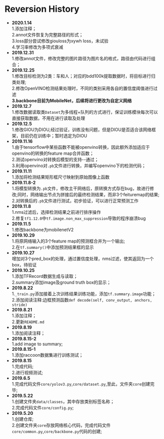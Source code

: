 Reversion History     
========================================        
* **2020.1.14**     
1.添加注释；    
2.annot文件恢复为完整路径的形式；   
3.loss部分尝试修改giouloss为xywh loss，未试验           
4.学习率修改为多项式衰减        
* **2019.12.31**      
1.修改annot文件，修改完整的图片路径为图片名的格式，路径由代码进行组合；       
* **2019.12.25**         
1.修改目标检测为2类：车和人；对应的bdd100k提取数据时，将目标进行归类处理;        
2.修改OpenVINO检测结果处理时，不同的类别采用各自的置信度阈值进行过滤      
**3.backbone目前为MobileNet，后续将进行更改为自定义网络**             
* **2019.12.7**     
1.修改数据读取类`Dataset`为多线程+队列的方式进行，保证训练模块每次可以直接获取数据，不用在进行读取及处理                        
* **2019.12.5**     
1.修改GIOU为DIOU,经过验证，训练没有问题，但是DIOU是否适合该网络框架，目前仍在训练中；暂时选定为DIOU        
* **2019.11.16**     
1.由于tensorflow中某些函数不能被openvino转换，因此额外添加适应于
openvino的转换的feature map合并函数；       
2.测试openvino对转换后模型的支持--通过；       
3.利用openvino对`.pb`文件进行转换，并编写openvino下的检测代码；            
* **2019.11.11**     
1.添加将检测结果矩形框尺寸映射到原始图像上函数         
* **2019.11.8-2**      
1.将模型转换为`.pb`文件，修改主干网络后，原转换方式存在bug，故进行修改;同时，网络输出节点为拼接后的最终检测结果，而非3个feituremap的结果;      
2.对转换后的`.pb`文件进行测试，初步验证，可以进行正常预测工作     
* **2019.11.8**     
1.nms过滤后，选择检测结果之前进行排序操作       
2.修复`tf1.12.0`中`tf.image.non_max_suppression`导致的程序崩溃bug    
* **2019.11.5**      
1.修改backbone为mobilenetV2       
* **2019.10.29**        
1.将原网络输入的3个feature map的预测框合并为一个输出;    
2.在`tf.summary()`中添加预测结果框的显示            
* **2019.10.27**     
增加对3个pred_box的处理，通过置信度处理，nms过滤，使其返回为一个box，待验证    
* **2019.10.25**     
1.添加TFRecord数据生成与读取；        
2.summary添加image及ground truth box的显示；       
* **2019.8.22**      
1.`_train.py`添加接着上次训练结果训练功能，添加`tf.summary.image`功能；      
2.添加阅读注释:边框预测函数`def decode(self, conv_output, anchors, stride)`     
* **2019.8.21**   
1.添加注释；    
2.更新`README.md`       
* **2019.8.19**      
1.添加阅读注释；    
* **2019.8.15-2**             
1.add image to summary;          
* **2019.8.15-1**    
1.添加raccoon数据集进行训练测试；           
* **2019.8.15**   
1.完成代码;    
2.进行视频测试;      
* **2019.6.5**    
1.完成代码文件`core/yolov3.py`,`core/dataset.py`,至此，文件夹`core`创建完毕;     
* **2019.5.22**   
1.创建文件夹`data/classes`，其中存放类别标签名称；    
2.完成代码文件`core/config.py`;      
* **2019.5.20**     
1.创建仓库;   
2.创建文件夹`core`存放网络核心代码，完成代码文件`core/common.py`,`core/backbone.py`代码的创建;    
